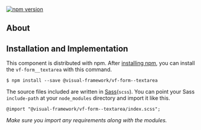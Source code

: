 [![npm version](https://badge.fury.io/js/%40visual-framework%2Fvf-form__textarea.svg)](https://badge.fury.io/js/%40visual-framework%2Fvf-form__textarea)

## About

## Installation and Implementation

This component is distributed with npm. After [installing npm](https://www.npmjs.com/get-npm), you can install the `vf-form__textarea` with this command.

```
$ npm install --save @visual-framework/vf-form--textarea
```

The source files included are written in [Sass](http://sass-lang.com)(`scss`). You can point your Sass `include-path` at your `node_modules` directory and import it like this.

```
@import "@visual-framework/vf-form--textarea/index.scss";
```

_Make sure you import any requirements along with the modules._
